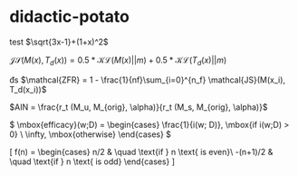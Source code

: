 # didactic-potato
test
$\sqrt{3x-1}+(1+x)^2$


$\mathcal{JS}(M(x), T_d(x)) = 0.5*\mathcal{KL}(M(x)||m)+ 0.5*\mathcal{KL}(T_d(x)||m)$

đs
$\mathcal{ZFR} = 1 - \frac{1}{nf}\sum_{i=0}^{n_f} \mathcal{JS}(M(x_i), T_d(x_i))$

$AIN = \frac{r_t (M_u, M_{orig}, \alpha)}{r_t (M_s, M_{orig}, \alpha)}$


$
\mbox{efficacy}(w;D) = \begin{cases}
  \frac{1}{i(w; D)}, \mbox{if i(w;D) > 0} \\
  \infty, \mbox{otherwise}
\end{cases}
$

\[ f(n) =
  \begin{cases}
    n/2       & \quad \text{if } n \text{ is even}\\
    -(n+1)/2  & \quad \text{if } n \text{ is odd}
  \end{cases}
\]
